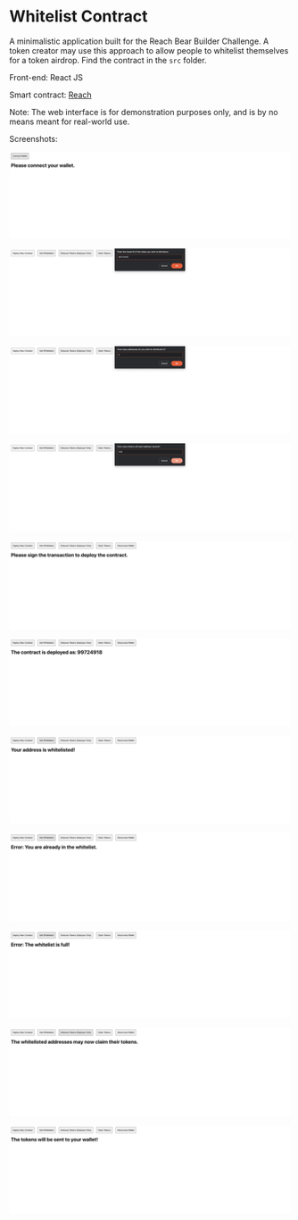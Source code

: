 # Whitelist Contract

A minimalistic application built for the Reach Bear Builder Challenge. A token creator may use this approach to allow people to whitelist themselves for a token airdrop. Find the contract in the `src` folder.

Front-end: React JS

Smart contract: [Reach](https://reach.sh)

Note: The web interface is for demonstration purposes only, and is by no means meant for real-world use.

Screenshots:

![alt text](https://github.com/imfeelingitchy/bear-builder-whitelist-contract/blob/main/images/img1.png)

![alt text](https://github.com/imfeelingitchy/bear-builder-whitelist-contract/blob/main/images/img2.png)

![alt text](https://github.com/imfeelingitchy/bear-builder-whitelist-contract/blob/main/images/img3.png)

![alt text](https://github.com/imfeelingitchy/bear-builder-whitelist-contract/blob/main/images/img4.png)

![alt text](https://github.com/imfeelingitchy/bear-builder-whitelist-contract/blob/main/images/img5.png)

![alt text](https://github.com/imfeelingitchy/bear-builder-whitelist-contract/blob/main/images/img6.png)

![alt text](https://github.com/imfeelingitchy/bear-builder-whitelist-contract/blob/main/images/img7.png)

![alt text](https://github.com/imfeelingitchy/bear-builder-whitelist-contract/blob/main/images/img8.png)

![alt text](https://github.com/imfeelingitchy/bear-builder-whitelist-contract/blob/main/images/img9.png)

![alt text](https://github.com/imfeelingitchy/bear-builder-whitelist-contract/blob/main/images/img10.png)

![alt text](https://github.com/imfeelingitchy/bear-builder-whitelist-contract/blob/main/images/img11.png)
